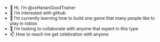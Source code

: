 - 👋 Hi, I’m @xxHananGoodTrainer
- 👀 I’m interested with github
- 🌱 I’m currently learning how to build one game that many people like to play in roblox
- 💞️ I’m looking to collaborate with anyone that expert in this type
- 📫 How to reach me get celebration with anyone

<!---
xxHananGoodTrainer/xxHananGoodTrainer is a ✨ special ✨ repository because its `README.md` (this file) appears on your GitHub profile.
You can click the Preview link to take a look at your changes.
--->
